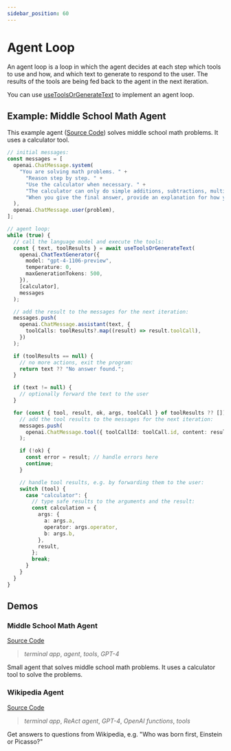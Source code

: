 ```yaml
---
sidebar_position: 60
---
```


# Agent Loop

An agent loop is a loop in which the agent decides at each step which tools to use and how, and which text to generate to respond to the user. The results of the tools are being fed back to the agent in the next iteration.

You can use [useToolsOrGenerateText](/api/modules/#usetoolsorgeneratetext) to implement an agent loop.

## Example: Middle School Math Agent

This example agent ([Source Code](https://github.com/lgrammel/modelfusion/tree/main/examples/middle-school-math-agent)) solves middle school math problems. It uses a calculator tool.

```ts
// initial messages:
const messages = [
  openai.ChatMessage.system(
    "You are solving math problems. " +
      "Reason step by step. " +
      "Use the calculator when necessary. " +
      "The calculator can only do simple additions, subtractions, multiplications, and divisions. " +
      "When you give the final answer, provide an explanation for how you got it."
  ),
  openai.ChatMessage.user(problem),
];

// agent loop:
while (true) {
  // call the language model and execute the tools:
  const { text, toolResults } = await useToolsOrGenerateText(
    openai.ChatTextGenerator({
      model: "gpt-4-1106-preview",
      temperature: 0,
      maxGenerationTokens: 500,
    }),
    [calculator],
    messages
  );

  // add the result to the messages for the next iteration:
  messages.push(
    openai.ChatMessage.assistant(text, {
      toolCalls: toolResults?.map((result) => result.toolCall),
    })
  );

  if (toolResults == null) {
    // no more actions, exit the program:
    return text ?? "No answer found.";
  }

  if (text != null) {
    // optionally forward the text to the user
  }

  for (const { tool, result, ok, args, toolCall } of toolResults ?? []) {
    // add the tool results to the messages for the next iteration:
    messages.push(
      openai.ChatMessage.tool({ toolCallId: toolCall.id, content: result })
    );

    if (!ok) {
      const error = result; // handle errors here
      continue;
    }

    // handle tool results, e.g. by forwarding them to the user:
    switch (tool) {
      case "calculator": {
        // type safe results to the arguments and the result:
        const calculation = {
          args: {
            a: args.a,
            operator: args.operator,
            b: args.b,
          },
          result,
        };
        break;
      }
    }
  }
}
```

## Demos

### Middle School Math Agent

[Source Code](https://github.com/lgrammel/modelfusion/tree/main/examples/middle-school-math-agent)

> _terminal app_, _agent_, _tools_, _GPT-4_

Small agent that solves middle school math problems. It uses a calculator tool to solve the problems.

### Wikipedia Agent

[Source Code](https://github.com/lgrammel/modelfusion/tree/main/examples/wikipedia-agent)

> _terminal app_, _ReAct agent_, _GPT-4_, _OpenAI functions_, _tools_

Get answers to questions from Wikipedia, e.g. "Who was born first, Einstein or Picasso?"
